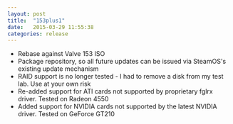 ```yaml
---
layout: post
title:  "153plus1"
date:   2015-03-29 11:55:38
categories: release
---
```


- Rebase against Valve 153 ISO
- Package repository, so all future updates can be issued via SteamOS's existing update mechanism
- RAID support is no longer tested - I had to remove a disk from my test lab. Use at your own risk
- Re-added support for ATI cards not supported by proprietary fglrx driver. Tested on Radeon 4550
- Added support for NVIDIA cards not supported by the latest NVIDIA driver. Tested on GeForce GT210
